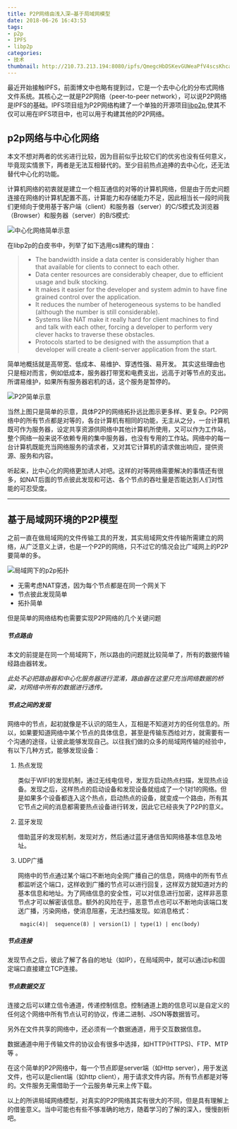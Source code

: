 ```yaml
---
title: P2P网络由浅入深—基于局域网模型
date: 2018-06-26 16:43:53
tags:
- p2p
- IPFS
- libp2p
categories:
- 技术
thumbnail: http://210.73.213.194:8080/ipfs/QmegcHbDSKevGUWeaPfV4scsKhcaURw2PhSTXbAcSbLy15
---
```


最近开始接触IPFS，前面博文中也略有提到过，它是一个去中心化的分布式网络文件系统。其核心之一就是P2P网络（peer-to-peer network），可以说P2P网络是IPFS的基础。IPFS项目组为P2P网络构建了一个单独的开源项目[libp2p](https://github.com/libp2p/libp2p),使其不仅可以用在IPFS项目中，也可以用于构建其他的P2P网络。


## p2p网络与中心化网络

本文不想对两者的优劣进行比较，因为目前似乎比较它们的优劣也没有任何意义，毕竟现实情景下，两者是无法互相替代的。至少目前热点追捧的去中心化，还无法替代中心化的功能。

计算机网络的初衷就是建立一个相互通信的对等的计算机网络，但是由于历史问题连接在网络的计算机配置不高，计算能力和存储能力不足，因此相当长一段时间我们更倾向于使用基于客户端（client）和服务器（server）的C/S模式及浏览器（Browser）和服务器（server）的B/S模式:

![中心化网络简单示意](http://210.73.213.194:8080/ipfs/QmRutd4AjPkqjsmzW9UbsSVHKaBiTh8Qi78Ln3eTXfktJQ)

在libp2p的白皮书中，列举了如下选用cs建构的理由：
> - The bandwidth inside a data center is considerably higher than that available for clients to connect to each other.
> - Data center resources are considerably cheaper, due to efficient usage and bulk stocking.
> - It makes it easier for the developer and system admin to have fine grained control over the application.
> - It reduces the number of heterogeneous systems to be handled (although the number is still considerable).
> - Systems like NAT make it really hard for client machines to find and talk with each other, forcing a developer to perform very clever hacks to traverse these obstacles.
> - Protocols started to be designed with the assumption that a developer will create a client-server application from the start.

简单地概括就是高带宽、低成本、易维护、穿透性强、易开发。
其实这些理由也只是相对而言，例如低成本，服务器打带宽和电费支出，远高于对等节点的支出。所谓易维护，如果所有服务器宕机的话，这个服务是暂停的。

![P2P简单示意](http://210.73.213.194:8080/ipfs/Qmb7ubfDSuEwnPnddYywT1KnkbCdtQER3zf8aGQj64uPH7)

当然上图只是简单的示意，具体P2P的网络拓扑远比图示更多样、更复杂。P2P网络中的所有节点都是对等的，各台计算机有相同的功能，无主从之分，一台计算机既可作为服务器，设定共享资源供网络中其他计算机所使用，又可以作为工作站，整个网络一般来说不依赖专用的集中服务器，也没有专用的工作站。网络中的每一台计算机既能充当网络服务的请求者，又对其它计算机的请求做出响应，提供资源、服务和内容。

听起来，比中心化的网络更加诱人对吧。这样的对等网络需要解决的事情还有很多，如NAT后面的节点彼此发现和可达、各个节点的吞吐量是否能达到人们对性能的可忍受度。
***
## 基于局域网环境的P2P模型

之前一直在做局域网的文件传输工具的开发，其实局域网文件传输所需建立的网络，从广泛意义上讲，也是一个P2P的网络，只不过它的情况会比广域网上的P2P要简单的多。

![局域网下的p2p拓扑](http://210.73.213.194:8080/ipfs/QmegcHbDSKevGUWeaPfV4scsKhcaURw2PhSTXbAcSbLy15)
- 无需考虑NAT穿透，因为每个节点都是在同一个网关下
- 节点彼此发现简单
- 拓扑简单

但是简单的网络结构也需要实现P2P网络的几个关键问题

##### 节点路由
本文的前提是在同一个局域网下，所以路由的问题就比较简单了，所有的数据传输经路由器转发。

*此处不必把路由器和中心化服务器进行混淆，路由器在这里只充当网络数据的桥梁，对网络中所有的数据进行透传。*

##### 节点之间的发现
网络中的节点，起初就像是不认识的陌生人，互相是不知道对方的任何信息的。所以，如果要知道网络中某个节点的具体信息，甚至是传输东西给对方，就需要有一个沟通的途径，让彼此能够发现自己。以往我们做的众多的局域网传输的经验中，有以下几种方式，能够发现设备：
1. 热点发现

    类似于WIFI的发现机制，通过无线电信号，发现方启动热点扫描，发现热点设备。发现之后，这样热点的启动设备和发现设备就组成了一个1对1的网络。但是如果多个设备都连入这个热点，启动热点的设备，就变成一个路由，所有其它节点之间的消息都需要热点设备进行转发，因此它已经丧失了P2P的意义。
2. 蓝牙发现
    
    借助蓝牙的发现机制，发现对方，然后通过蓝牙通信告知网络基本信息及地址。
3. UDP广播

    网络中的节点通过某个端口不断地向全网广播自己的信息，网络中的所有节点都监听这个端口，这样收到广播的节点可以进行回复，这样双方就知道对方的基本信息和地址。为了网络信息的安全性，可以对信息进行加密，这样非恶意节点才可以解密该信息。额外的风险在于，恶意节点也可以不断地向该端口发送广播，污染网络，使消息阻塞，无法扫描发现。如消息格式：
    
```    
    magic(4)|  sequence(8) | version(1) | type(1) | enc(body)
```

##### 节点连接
发现节点之后，彼此了解了各自的地址（如IP），在局域网中，就可以通过ip和固定端口直接建立TCP连接。

##### 节点数据交互

连接之后可以建立信令通道，传递控制信息。控制通道上跑的信息可以是自定义的任何这个网络中所有节点认可的协议，传递二进制、JSON等数据皆可。

另外在文件共享的网络中，还必须有一个数据通道，用于交互数据信息。

数据通道中用于传输文件的协议会有很多中选择，如HTTP(HTTPS)、FTP、MTP等
。

在这个简单的P2P网络中，每一个节点即是server端（如Http server），用于发送文件，也可以是client端（如http client），用于请求文件内容。所有节点都是对等的。文件服务无需借助于一个云服务单元来上传下载。

以上的所讲局域网络模型，对真实的P2P网络其实有很大的不同，但是具有理解上的借鉴意义。当中可能也有些不够准确的地方，随着学习的了解的深入，慢慢剖析吧。